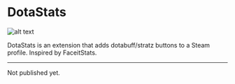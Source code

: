 # DotaStats



![alt text](https://i.ibb.co/R7cypgv/2023-11-24-185520490.png)

DotaStats is an extension that adds dotabuff/stratz buttons to a Steam profile. Inspired by FaceitStats.

---
Not published yet.
